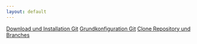 ```yaml
---
layout: default
---
```


[Download und Installation Git](./install.html)
[Grundkonfiguration Git](./config.html)
[Clone Repository und Branches](./repo.html)